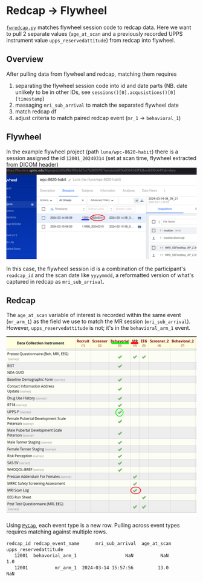 # Redcap → Flywheel

[`fwredcap.py`](fwredcap.py) matches flywheel session code to redcap data. Here we want to pull 2 separate values (`age_at_scan` and a previously recorded UPPS instrument value `upps_reservedattitude`) from redcap into flywheel. 

## Overview
After pulling data from flywheel and redcap, matching them requires
  1. separating the flywheel session code into id and date parts (NB. date unlikely to be in other IDs, see `sessions()[0].acqusistions()[0][timestamp`)
  1. massaging `mri_sub_arrival` to match the separated flywheel date
  1. match redcap df
  1. adjust criteria to match paired redcap event (`mr_1` -> `behavioral_1`)


## Flywheel
In the example flywheel project (path `luna/wpc-8620-habit`) there is a session assigned the id `12001_20240314` (set at scan time, flywheel extracted from DICOM header)
![](imgs/redcap/flywheel-sessionid.png)

In this case, the flywheel session id is a combination of the participant's `readcap_id` and the scan date like `yyyymmdd`, a reformatted version of what's captured in redcap as `mri_sub_arrival`.

## Redcap

The `age_at_scan` variable of interest is recorded within the same event (`mr_arm_1`) as the field we use to match the MR session (`mri_sub_arrival`). However, `upps_reservedattitude` is not; it's in the `behavioral_arm_1` event.

![](imgs/redcap/redcap-eventlist.png)

Using [`PyCap`](https://redcap-tools.github.io/PyCap/), each event type is a new row. Pulling across event types requires matching against multiple rows.
```
redcap_id redcap_event_name      mri_sub_arrival  age_at_scan  upps_reservedattitude
   12001  behavorial_arm_1                  NaN          NaN                    1.0
   12001          mr_arm_1  2024-03-14 15:57:56         13.0                    NaN
```
